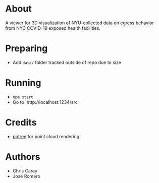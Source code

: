# About

A viewer for 3D visualization of NYU-collected data on egress behavior from NYC COVID-19 exposed health facilities.

# Preparing

 * Add `data/` folder tracked outside of repo due to size

# Running

 * `npm start`
 * Go to `http://localhost:1234/src

# Credits

* [potree](https://https://github.com/potree/potree) for point cloud rendering

# Authors

 * Chris Carey
 * José Romero
